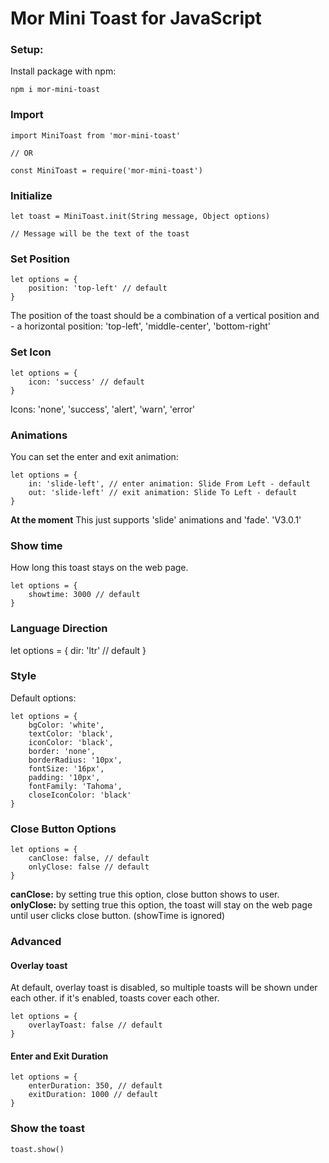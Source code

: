 # Mor Mini Toast for JavaScript

### Setup:

Install package with npm:

```
npm i mor-mini-toast
```

### Import

```
import MiniToast from 'mor-mini-toast'

// OR

const MiniToast = require('mor-mini-toast')
```

### Initialize

```
let toast = MiniToast.init(String message, Object options)

// Message will be the text of the toast

```

### Set Position

```
let options = {
    position: 'top-left' // default 
}
```
The position of the toast should be a combination of a vertical position and - a horizontal position: 'top-left', 'middle-center', 'bottom-right'


### Set Icon
```
let options = {
    icon: 'success' // default 
}
```
Icons: 'none', 'success', 'alert', 'warn', 'error'


### Animations

You can set the enter and exit animation:

```
let options = {
    in: 'slide-left', // enter animation: Slide From Left - default 
    out: 'slide-left' // exit animation: Slide To Left - default 
}
```

<b>At the moment</b> This just supports 'slide' animations and 'fade'. 'V3.0.1'


### Show time

How long this toast stays on the web page.

```
let options = {
    showtime: 3000 // default
}
```

### Language Direction

let options = {
    dir: 'ltr' // default
}


### Style

Default options:

```
let options = {
    bgColor: 'white',
    textColor: 'black',
    iconColor: 'black',
    border: 'none',
    borderRadius: '10px',
    fontSize: '16px',
    padding: '10px',
    fontFamily: 'Tahoma',
    closeIconColor: 'black'
}
```


### Close Button Options

```
let options = {
    canClose: false, // default
    onlyClose: false // default
}
```

<b>canClose:</b> by setting true this option, close button shows to user.
<b>onlyClose:</b> by setting true this option, the toast will stay on the web page until user clicks close button. (showTime is ignored)


### Advanced

#### Overlay toast

At default, overlay toast is disabled, so multiple toasts will be shown under each other. if it's enabled, toasts cover each other.

```
let options = {
    overlayToast: false // default
}
```

#### Enter and Exit Duration

```
let options = {
    enterDuration: 350, // default
    exitDuration: 1000 // default
}
```

### Show the toast

```
toast.show()
```